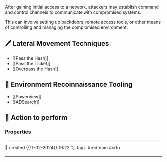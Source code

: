 
After gaining initial access to a network, attackers may establish command and control channels to communicate with compromised systems. 

This can involve setting up backdoors, remote access tools, or other means of controlling and managing the compromised environment.

## 🖊️ Lateral Movement Techniques

- [[Pass the Hash]]
- [[Pass the Ticket]]
- [[Overpass the Hash]]


## 📔 Environment Recoinnaissance Tooling

- [[Powerview]]
- [[ADSearch]]


##  📗 Action to perform 







### Properties
---
📆 created   {{11-02-2024}} 19:22
🏷️ tags: #redteam #crto 

---

